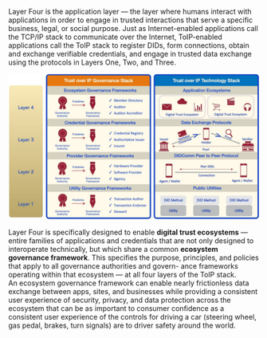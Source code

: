 Layer Four is the application layer — the layer where humans interact with applications in
order to engage in trusted interactions that serve a specific business, legal, or social
purpose. Just as Internet-enabled applications call the TCP/IP stack to communicate
over the Internet, ToIP-enabled applications call the ToIP stack to register DIDs, form
connections, obtain and exchange verifiable credentials, and engage in trusted data
exchange using the protocols in Layers One, Two, and Three.

![toip_layer4](../images/toip_layer4.png)

Layer Four is specifically designed to enable ​**digital trust ecosystems**​ — entire families of applications and credentials that are not only designed to interoperate technically, but  which share a common ​**ecosystem governance framework**​. This specifies the purpose, principles, and policies that apply to all governance authorities and govern-
ance frameworks operating within that ecosystem — at all four layers of the ToIP stack.  
An ecosystem governance framework can enable nearly frictionless data exchange
between apps, sites, and businesses while providing a consistent user experience of
security, privacy, and data protection across the ecosystem that can be as important to
consumer confidence as a consistent user experience of the controls for driving a car
(steering wheel, gas pedal, brakes, turn signals) are to driver safety around the world.